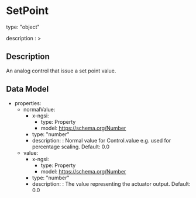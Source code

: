 # SetPoint
type: "object"
description : >
## Description
An analog control that issue a set point value.

## Data Model
  - properties:
    - normalValue:
      - x-ngsi:
        - type: Property
        - model: https://schema.org/Number
      - type: "number"
      - description: : Normal value for Control.value e.g. used for percentage scaling. Default: 0.0
    - value:
      - x-ngsi:
        - type: Property
        - model: https://schema.org/Number
      - type: "number"
      - description: : The value representing the actuator output. Default: 0.0
